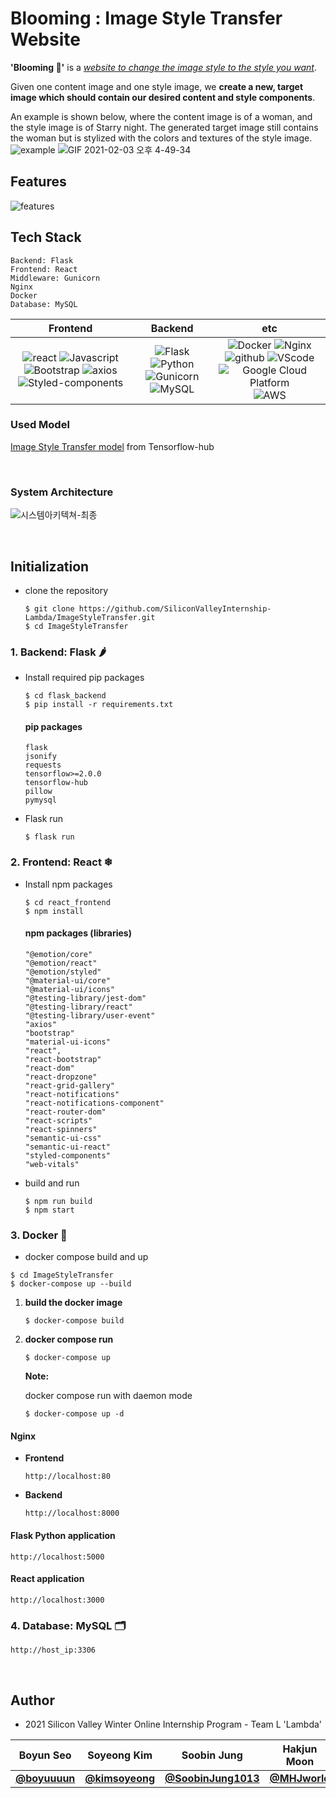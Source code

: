 # Blooming : Image Style Transfer Website

<b>'Blooming 🌼'</b> is a <U><i>website to change the image style to the style you want</i></U>.

Given one content image and one style image, we <b>create a new, target image which should contain our desired content and style components</b>.

An example is shown below, where the content image is of a woman, and the style image is of Starry night. The generated target image still contains the woman but is stylized with the colors and textures of the style image.
![example](https://user-images.githubusercontent.com/44187125/105284787-82d4d200-5bf6-11eb-9b5e-51e74c648f91.JPG)
![GIF 2021-02-03 오후 4-49-34](https://user-images.githubusercontent.com/50094131/106714913-d6f0a500-663f-11eb-9637-f1baab736498.gif)

## Features
![features](https://user-images.githubusercontent.com/43427380/106714504-487c2380-663f-11eb-9b80-dc6bd76babad.PNG)


## Tech Stack

```
Backend: Flask
Frontend: React
Middleware: Gunicorn
Nginx
Docker
Database: MySQL
```


|         Frontend         |      Backend      |         etc          |
| :----------------------: | :---------------: | :------------------: |
| ![react](https://img.shields.io/badge/react-v16.14.0-9cf?logo=react) ![Javascript](https://img.shields.io/badge/javascript-ES6+-yellow?logo=javascript) ![Bootstrap](https://img.shields.io/badge/bootstrap-v1.4.3-9cf?logo=bootstrap) ![axios](https://img.shields.io/badge/axios-v0.21.1-9cf?color=purple) ![Styled-components](https://img.shields.io/badge/styled_components-v5.2.1-DB7093?logo=styled-components) | ![Flask](https://img.shields.io/badge/flask-v1.1.2-green?logo=flask) ![Python](https://img.shields.io/badge/python-v3.8.6-skyblue?logo=python) ![Gunicorn](https://img.shields.io/badge/gunicorn-v20.0.4-darkgreen?logo=gunicorn) ![MySQL](https://img.shields.io/badge/mysql-v4.2.11-blue?logo=mysql) | ![Docker](https://img.shields.io/badge/docker-v20.10.2-blue?logo=docker) ![Nginx](https://img.shields.io/badge/Nginx-v1.14.0-brightgreen?logo=nginx) ![github](https://img.shields.io/badge/github-gray?logo=github) ![VScode](https://img.shields.io/badge/VScode-v1.52.1-blue?logo=visual-studio-code) ![Google Cloud Platform](https://img.shields.io/badge/Google_Cloud_Platform-VM_instance-red?logo=gcp) ![AWS](https://img.shields.io/badge/AWS-EC2_instance-orange?logo=aws)  |

### Used Model
[Image Style Transfer model](https://github.com/magenta/magenta/tree/master/magenta/models/arbitrary_image_stylization) from Tensorflow-hub
 
<br />

### System Architecture

![시스템아키텍쳐-최종](https://user-images.githubusercontent.com/44187125/106837480-e9b9b700-66dd-11eb-91c8-498850709e1a.png)

<br />

## Initialization

- clone the repository

    ```
    $ git clone https://github.com/SiliconValleyInternship-Lambda/ImageStyleTransfer.git
    $ cd ImageStyleTransfer
    ```

### 1. Backend: Flask 🌶
- Install required pip packages

    ```
    $ cd flask_backend
    $ pip install -r requirements.txt
    ```
    
    #### pip packages
    ```
    flask
    jsonify
    requests
    tensorflow>=2.0.0
    tensorflow-hub
    pillow
    pymysql
    ```

- Flask run

    ```
    $ flask run
    ```

### 2. Frontend: React ❄

- Install npm packages

  ```
  $ cd react_frontend
  $ npm install
  ```
  
  #### npm packages (libraries)
  ```
  "@emotion/core"
  "@emotion/react"
  "@emotion/styled"
  "@material-ui/core"
  "@material-ui/icons"
  "@testing-library/jest-dom"
  "@testing-library/react"
  "@testing-library/user-event"
  "axios"
  "bootstrap"
  "material-ui-icons"
  "react",
  "react-bootstrap"
  "react-dom"
  "react-dropzone"
  "react-grid-gallery"
  "react-notifications"
  "react-notifications-component"
  "react-router-dom"
  "react-scripts"
  "react-spinners"
  "semantic-ui-css"
  "semantic-ui-react"
  "styled-components"
  "web-vitals"
  ```

- build and run

    ```
    $ npm run build
    $ npm start
    ```


### 3. Docker 🐳

- docker compose build and up

```
$ cd ImageStyleTransfer
$ docker-compose up --build
```


1) **build the docker image**

    ```
    $ docker-compose build
    ```

2) **docker compose run**

    ```
    $ docker-compose up
    ```

    **Note:** 

    docker compose run with daemon mode

    ```
    $ docker-compose up -d
    ```

#### Nginx

- **Frontend**

    ```
    http://localhost:80
    ```

- **Backend**

    ```
    http://localhost:8000
    ```

#### Flask Python application

```
http://localhost:5000
```

#### React application

```
http://localhost:3000
```


### 4. Database: MySQL 🗂

```
http://host_ip:3306
```

<br />


## Author
- 2021 Silicon Valley Winter Online Internship Program - Team L 'Lambda'


| Boyun Seo | Soyeong Kim | Soobin Jung | Hakjun Moon |
|:---:|:---:|:---:|:---:|
| [**@boyuuuun**](https://github.com/boyuuuun)| [**@kimsoyeong**](https://github.com/kimsoyeong) | [**@SoobinJung1013**](https://github.com/SoobinJung1013) | [**@MHJworld**](https://github.com/MHJworld) 
